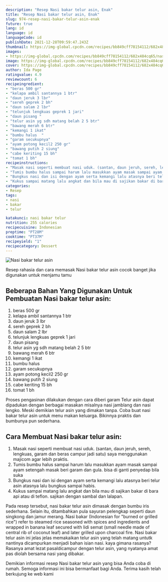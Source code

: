```yaml
---
description: "Resep Nasi bakar telur asin, Enak"
title: "Resep Nasi bakar telur asin, Enak"
slug: 974-resep-nasi-bakar-telur-asin-enak
future: true
lang: id
language: id
languageCode: id
publishDate: 2021-12-28T09:59:47.243Z 
thumbnail: https://img-global.cpcdn.com/recipes/bb849cff78154112/682x484cq65/nasi-bakar-telur-asin-foto-resep-utama.png
images:
- https://img-global.cpcdn.com/recipes/bb849cff78154112/682x484cq65/nasi-bakar-telur-asin-foto-resep-utama.png
image: https://img-global.cpcdn.com/recipes/bb849cff78154112/682x484cq65/nasi-bakar-telur-asin-foto-resep-utama.png
cover: https://img-global.cpcdn.com/recipes/bb849cff78154112/682x484cq65/nasi-bakar-telur-asin-foto-resep-utama.png
author: Ida Page
ratingvalue: 4.9
reviewcount: 6
recipeingredient:
- "beras 500 gr"
- "kelapa ambil santannya 1 btr"
- "daun jeruk 3 lbr"
- "sereh geprek 2 bh"
- "daun salam 2 lbr"
- "telunjuk lengkuas geprek 1 jari"
- "daun pisang "
- "telur asin yg sdh matang belah 2 5 btr"
- "bawang merah 6 btr"
- "kemangi 1 ikat"
- "bumbu halus  "
- "garam secukupnya"
- "ayam potong kecil2 250 gr"
- "bawang putih 2 siung"
- "cabe keriting 15 bh"
- "tomat 1 bh"
recipeinstructions:
- "Masak nasi seperti membuat nasi uduk. (santan, daun jeruh, sereh, lengkuas, garam dan beras campur jadi satu) saya menggunakan majicom agar lebih praktis."
- "Tumis bumbu halus sampai harum lalu masukkan ayam masak sampai ayam setengah masak beri garam dan gula. bisa di ganti penyedap bila suka"
- "Bungkus nasi dan isi dengan ayam serta kemangi lalu atasnya beri telur asin atasnya lalu bungkus sampai habis."
- "Kukus sampai matang lalu angkat dan bila mau di sajikan bakar di bara api atau di teflon. sajikan dengan sambal dan lalapan."
categories:
- Resep
tags:
- nasi
- bakar
- telur

katakunci: nasi bakar telur 
nutrition: 255 calories
recipecuisine: Indonesian
preptime: "PT28M"
cooktime: "PT37M"
recipeyield: "1"
recipecategory: Dessert
---
```



![Nasi bakar telur asin](https://img-global.cpcdn.com/recipes/bb849cff78154112/682x484cq65/nasi-bakar-telur-asin-foto-resep-utama.png)

Resep rahasia dan cara memasak  Nasi bakar telur asin cocok banget jika digunakan untuk menjamu tamu

<!--inarticleads1-->

## Beberapa Bahan Yang Digunakan Untuk Pembuatan Nasi bakar telur asin:

1. beras 500 gr
1. kelapa ambil santannya 1 btr
1. daun jeruk 3 lbr
1. sereh geprek 2 bh
1. daun salam 2 lbr
1. telunjuk lengkuas geprek 1 jari
1. daun pisang 
1. telur asin yg sdh matang belah 2 5 btr
1. bawang merah 6 btr
1. kemangi 1 ikat
1. bumbu halus  
1. garam secukupnya
1. ayam potong kecil2 250 gr
1. bawang putih 2 siung
1. cabe keriting 15 bh
1. tomat 1 bh

Proses pengasinan dilakukan dengan cara diberi garam Telur asin dapat dipadukan dengan berbagai masakan misalnya nasi jamblang dan nasi lengko. Meski demikian telur asin yang dimakan tanpa. Coba buat nasi bakar telur asin untuk menu makan keluarga. Bikinnya praktis dan bumbunya pun sederhana. 

<!--inarticleads2-->

## Cara Membuat Nasi bakar telur asin:

1. Masak nasi seperti membuat nasi uduk. (santan, daun jeruh, sereh, lengkuas, garam dan beras campur jadi satu) saya menggunakan majicom agar lebih praktis.
1. Tumis bumbu halus sampai harum lalu masukkan ayam masak sampai ayam setengah masak beri garam dan gula. bisa di ganti penyedap bila suka
1. Bungkus nasi dan isi dengan ayam serta kemangi lalu atasnya beri telur asin atasnya lalu bungkus sampai habis.
1. Kukus sampai matang lalu angkat dan bila mau di sajikan bakar di bara api atau di teflon. sajikan dengan sambal dan lalapan.


Pada resep tersebut, nasi bakar telur asin dimasak dengan bumbu iris sederhana. Selain itu, ditambahkan pula sayuran pelengkap seperti daun singkong dan jamur merang. Nasi bakar (Indonesian for &#34;burned or grilled rice&#34;) refer to steamed rice seasoned with spices and ingredients and wrapped in banana leaf secured with lidi semat (small needle made of central rib of coconut leaf) and later grilled upon charcoal fire. Nasi bakar telur asin ini jelas jelas memakaikan telur asin yang telah matang untutk nantinya dicampurkan menjadi bahan isian nasi. kaya gimana rasanya? Rasanya amat lezat pasaldicampur dengan telur asin, yang nyatanya amat pas diolah bersama nasi yang dibakar. 

Demikian informasi  resep Nasi bakar telur asin   yang bisa Anda coba di rumah. Semoga informasi ini bisa bermanfaat bagi Anda. Terima kasih telah berkujung ke web kami
